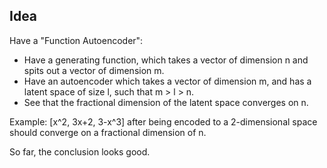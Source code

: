 ## Idea

Have a "Function Autoencoder":
- Have a generating function, which takes a vector of dimension n and spits out a vector of dimension m.
- Have an autoencoder which takes a vector of dimension m, and has a latent space of size l, such that m > l > n.
- See that the fractional dimension of the latent space converges on n.


Example: [x^2, 3x+2, 3-x^3] after being encoded to a 2-dimensional space should converge on a fractional dimension of n.

So far, the conclusion looks good.